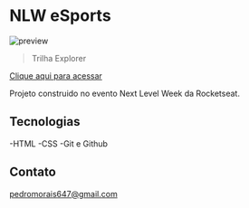 # NLW eSports

![preview](./.github/preview.png)


>Trilha Explorer


[Clique aqui para acessar](https://pedromorais647.github.io/nlw/)

Projeto construido no evento Next Level Week da Rocketseat.

## Tecnologias

-HTML
-CSS
-Git e Github

## Contato

pedromorais647@gmail.com

